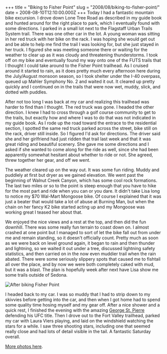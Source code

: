 +++
title = "Biking to Fisher Point"
slug = "2008/08/biking-to-fisher-point/"
date = 2008-08-10T12:10:00.000Z
+++
Today I had a fantastic mountain bike excursion. I drove down Lone Tree Road as described in my guide book and hunted around for the right place to park, which I eventually found with some directions. I parked in a small lot next to the Flagstaff Urban Trails System trail. There was one other car in the lot. A young woman was sitting in her red truck with her bike on the rack. I was hoping she would get out and be able to help me find the trail I was looking for, but she just stayed in her truck. I figured she was meeting someone there or waiting for the weather to clear up as it was cloudy and threatening thunderstorms. I took off on my bike and eventually found my way onto one of the FUTS trails that I thought I could take around to the Fisher Point trailhead. As I cruised around it started to rain, as it does pretty much every afternoon here during the July/August monsoon season, so I took shelter under the I-40 overpass, queued up Mahler Symphony No. 2 and waited it out. It cleared up pretty quickly and I continued on in the trails that were now wet, muddy, slick, and dotted with puddles.

After not too long I was back at my car and realizing this trailhead was harder to find than I thought. The red truck was gone. I headed the other direction. I knew I had to cross through a golf course community to get to the trails, but exactly how and where I was to do that was not indicated in my guide book. As I rode up the road toward the entrace to the residential section, I spotted the same red truck parked across the street, bike still on the rack, driver still inside. So I figured I'd ask for directions. The driver said she and her girlfriend had just ridden that trail last week and that it was great riding and beautiful scenery. She gave me some directions and I asked if she wanted to come along for the ride as well, since she had been apparently somewhat hesitant about whether to ride or not. She agreed, threw together her gear, and off we went.

The weather cleared up on the way out. It was some fun riding. Muddy and puddlely at first but dryer as we gained elevation. We went past the beginning of Walnut Creek Canyon, which has some cool rock formations. The last two miles or so to the point is steep enough that you have to hike for the most part and ride when you can or you dare. It didn't take Lisa long to notice my $70 Wal-Mart Mongoose bike. Of course I explained that it was just a beater that would take a lot of abuse at Burning Man, but when the chain on her fancy K2 bike started acting up and my Mongoose was working great I teased her about that.

We enjoyed the nice views and a rest at the top, and then did the fun downhill. There was some really fun terrain to coast down on. I almost crashed at one point but I managed to sort of let the bike fall out from under me and remain standing, so it doesn't officially count. Pretty much as soon as we were back on level ground again, it began to rain and then thunder and lightning, so we waited it out under a tree, discussed lightning safety statistics, and then carried on in the now even muddier trail when the rain abated. There were some seriously slippery spots that caused me to fishtail all over the place, and by now we were both completely caked with mud, but it was a blast. The plan is hopefully week after next have Lisa show me some trails outside of Sedona.

![After biking Fisher Point](https://peterlyons-org.s3.amazonaws.com/photos/flagstaff_2008_part_2/057_fisher_point_lt_pl_muddy.jpg)

I headed back to my car. I was so muddy that I had to strip down to my skivvies before getting into the car, and then when I got home had to spend some quality time hosing myself and my gear off. After a nice shower and a quick rest, I finished the evening with the amazing [George St. Pierre](http://en.wikipedia.org/wiki/Georges_St._Pierre) defending his UFC title. Then I drove out to the Fort Valley trailhead, parked my car with Laura Viers playing, and laid on the windshield watching the stars for a while. I saw three shooting stars, including one that seemed really close and had lots of detail visible in the tail. A fantastic Saturday overall.

[More photos here](/app/photos?gallery=flagstaff_2008_part_2&photo=040_bike_futs_trail_algae).